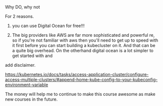 Why DO, why not 


For 2 reasons. 

1. you can use Digital Ocean for free!!! 


2. The big providers like AWS are far more sophisticated and powerful re, so if you're not familiar with aws then you'll need to get up to speed with it first before you can start building a kubecluster on it. And that can be a quite big overhead. On the otherhand digital ocean is a lot simpler to get started with and 

add disclaimer. 

https://kubernetes.io/docs/tasks/access-application-cluster/configure-access-multiple-clusters/#append-home-kube-config-to-your-kubeconfig-environment-variable

The money will help me to continue to make this course awesome as make new courses in the future. 
